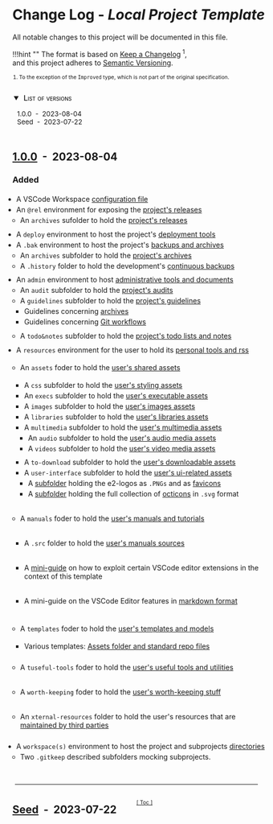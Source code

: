 <!-- markdownlint-disable MD024 MD051 -->
# Change Log - *Local Project Template*
<!--
-------------------------------------------------------------------------------------------------------------------------------------
___  HEADER     _______________________________________________________________
---------------------------------------------------------------------------------------------------------------------------->

All notable changes to this project will be documented in this file.

!!!hint ""
    The format is based on
    [Keep a Changelog](https://keepachangelog.com/en/1.0.0/)<sup>&nbsp;1</sup>,
    <br/>
    and this project adheres to [Semantic Versioning](https://semver.org/spec/v2.0.0.html).

</div>
<ol class="note">
<li> To the exception of the <span class="note"><code>Improved</code></span> type, which is not part of the original specification.</li>
</li>
</ol>

<!-- @import "[TOC]" {cmd="toc" depthFrom=2 depthTo=2 orderedList=false} -->
<details open id="toc">
<summary>
<span>List of versions<span></summary>

<!-- code_chunk_output -->

- [1.0.0 &nbsp;-&nbsp; 2023-08-04](#100httpsgithubcome2d2ipitmpl-local-project-holdercomparev000v100-nbsp-nbsp-2023-08-04)
- [Seed &nbsp;-&nbsp; 2023-07-22](#seedhttpsgithubcome2d2ipitmpl-local-project-holderreleasestagv000-nbsp-nbsp-2023-07-22)

<!-- /code_chunk_output -->

</details>

<!--
-------------------------------------------------------------------------------------------------------------------------------------
___  TEMPLATES     ____________________________________________________________
-----------------------------------------------------------------------------------------------------------------------------
Note. The "Unreleased" template is NOT preceded by a [Toc] link (due to the fact that it is the
first entry in the file ... and because its positioning would be different). Therefore, the link must
be added when the version is released (see "Compared / Tag-only Versioned Header" below).

UNRELEASED VERSION (includes the bottom separator line)
´´´´´´´´´´´´´´´´´´´´´´´´´´´´´´´´´´´´´´´´´´´´´´´´´´´´´´´´´´´´´´´´´´´´´´´´´´´´´´´´´´
## [Unreleased](https://github.com/e2d2ipi/tmpl-local-project-holder/compare/...HEAD)

### Added

- ...

### Changed

- ...

### Improved

- ...

### Deprecated

- ...

### Removed

- ...

### Fixed

- ...

### Security

- ...

-------------------------------------------------------------------------------------------------------------------------------------

COMPARED VERSIONED HEADER
´´´´´´´´´´´´´´´´´´´´´´´´´´´´´´´´´´´´´´´´´´´´´´´´´
<a class="toc" title="&uarr; Table Of Contents &uarr;" href="#toc">[&nbsp;Toc&nbsp;]</a>

## [<vers>](https://github.com/e2d2ipi/tmpl-local-project-holder/compare/<to-that>...<this>) &nbsp;-&nbsp; <yyy-mm-dd>

- - -

TAG-ONLY VERSIONED HEADER
´´´´´´´´´´´´´´´´´´´´´´´´´´´´´´´´´´´´´´´´´´´´´´´´
<a class="toc" title="&uarr; Table Of Contents &uarr;" href="#toc">[&nbsp;Toc&nbsp;]</a>

## [<vers>](https://github.com/e2d2ipi/tmpl-local-project-holder/releases/tag/<the-tag>) &nbsp;-&nbsp; <yyy-mm-dd>

<!--
-------------------------------------------------------------------------------------------------------------------------------------
___ CHANGELOG   ____________________________________________________________
-----------------------------------------------------------------------------------------------------------------------------
NEW  VERSION  CHECKLIST  (!!! Release Brsnch !!!)
´´´´´´´´´´´´´´´´´´´´´´´´´´´´´´´´´´´´´´´´´´´´´´´´´´´´´´´´´´´´´´´´´´´´´´´´
The first 3 steps below should be taken  on the `develop` branch,
BEFORE  the `telease` branch is created.

  [   ]  COPY-PASTE the desired header  in place of the "[Unreleased](...)" one

  [   ]  UPDATE the new header with the release's <version>, <tag(s)> and <date>.

  [   ]  REPLACE [Unreleased] by the last release's next version

The next steps should be done on the `develop` branch, but only
AFTER the `release` branch is created (optional, but recommended).

  [   ]  CHECK OUT the `develop` branch

  [   ]  CREATE a new [Unreleased] entry on top

The step below finalizes the release's changelog. It should be the last commit on the `release`
branch before the final merge happens.

  [   ]  MODIFY the comparison settings from `...HEAD` to `<last-vers-tag>...<new-vers-tag>`

-->

## [1.0.0](https://github.com/e2d2ipi/tmpl-local-project-holder/compare/v0.0.0...v1.0.0) &nbsp;-&nbsp; 2023-08-04

### Added

- A VSCode Workspace [configuration file](./vscode-index.code-workspace)
- An `@rel` environment for exposing the [project's releases](./@rel/.gitkeep)
  - An `archives` sufolder to hold the [project's releases](./@rel/archives/.gitkeep)
- A `deploy` environment to host the project's [deployment tools](/deploy/.gitkeep)
- A `.bak` environment to host the project's [backups and archives](/.bak/.gitkeep)
  - An `archives` subfolder to hold the [project's archives](./.bak/archives/.gitkeep)
  - A `.history` folder to hold the development's [continuous backups](./.bak/.history/.gitkeep)
- An `admin` environment to host [administrative tools and documents](./admin/.gitkeep)
  - An `audit` subfolder to hold the [project's audits](./admin/audits/.gitkeep)
  - A `guidelines` subfolder to hold the [project's guidelines](./admin/guidelines/.gitkeep)
    - Guidelines concerning [archives](./admin/guidelines/handling-archives/handling-archives.md)
    - Guidelines concerning [Git workflows](./admin/guidelines/git-branching/git-branching-model.md)
  - A `todo&notes` subfolder to hold the [project's todo lists and notes](./admin/todo&notes/.gitkeep)
- A `resources` environment for the user to hold its [personal tools and rss](./resources/.gitkeep)
  - An `assets` foder to hold the [user's shared assets](./resources/assets/.gitkeep)
    - A `css` subfolder to hold the [user's styling assets](./resources/assets/css/.gitkeep)
    - An `execs` subfolder to hold the [user's executable assets](./resources/assets/execs/.gitkeep)
    - A `images` subfolder to hold the [user's images assets](./resources/assets/images/.gitkeep)
    - A `libraries` subfolder to hold the [user's libraries assets](./resources/assets/libraries/.gitkeep)
    - A `multimedia` subfolder to hold the [user's multimedia assets](./resources/assets/multimedia/.gitkeep)
      - An `audio` subfolder to hold the [user's audio media assets](./resources/assets/multimedia/audio/.gitkeep)
      - A `videos` subfolder to hold the [user's video media assets](./resources/assets/multimedia/videos/.gitkeep)
    - A `to-download` subfolder to hold the [user's downloadable assets](./resources/assets/to-download/.gitkeep)
    - A `user-interface` subfolder to hold the [user's ui-related assets](./resources/assets/user-interface/.gitkeep)
      - A [subfolder](./resources/assets/user-interface/e2d2ipi/.gitkeep) holding the e2-logos as `.PNGs` and as [favicons](https://realfavicongenerator.net/)
      - A [subfolder](./resources/assets/user-interface/octicons/.gitkeep) holding the full collection of [octicons](https://primer.style/design/foundations/icons) in `.svg` format

  - A `manuals` foder to hold the [user's manuals and tutorials](./resources/manuals/.gitkeep)
    - A `.src` folder to hold the [user's manuals sources](./resources/manuals/.src/.gitkeep)
    - A [mini-guide](./resources/manuals/vscode-custom-features) on how to exploit certain VSCode editor extensions in the context of this template

    - A mini-guide on the VSCode Editor features in [markdown format](./resources/manuals/vscode-custom-features/vscode-custom-features.md)
  - A `templates` foder to hold the [user's templates and models](./resources/templates/.gitkeep)
    - Various templates: [Assets folder and standard repo files](./resources/templates/.gitkeep)
  - A `tuseful-tools` foder to hold the [user's useful tools and utilities](./resources/useful-tools/.gitkeep)
  - A `worth-keeping` foder to hold the [user's worth-keeping stuff](./resources/worth-keeping/.gitkeep)
  - An `xternal-resources` folder to hold the user's resources that are [maintained by third parties](./resources/xternal-resources/.gitkeep)
- A `workspace(s)` environment to host the project and subprojects [directories](./workspaces/.gitkeep)
  - Two `.gitkeep` described subfolders mocking subprojects.

-------------------------------------------------------------------------------------------------------------------------------------

<a class="toc" title="&uarr; Table Of Contents &uarr;" href="#toc">[&nbsp;Toc&nbsp;]</a>

## [Seed](https://github.com/e2d2ipi/tmpl-local-project-holder/releases/tag/v0.0.0) &nbsp;-&nbsp; 2023-07-22

<!-- markdownlint-disable MD024 MD051 -->
<!--
-------------------------------------------------------------------------------------------------------------------------------------
___  [ x ]  INSTALLATION  CHECKLIST     __________________________________________
----------------------------------------------------------------------------------------------------------------------------

[   ]  COPY / MOVE the template to `/CHANGELOG.md` (at repo's root-level)

[   ]  UPDATE the document's title (e.g. "Change Log - My Project")

[   ]  REPLACE https://github.com/e2d2ipi/tmpl-local-project-holder to the actual repository's URL.
       There are 5 instances of it:
        [   ]  3x in the TEMPLATE section
        [   ]  1x in the [0.0.0] vesion
        [   ]  1x in the [Unreleasd] vesion

[   ]  SET the [Seed] version's date to the project's start date

 [   ]  ADD the v0.0.0 tag to the commit tree

[   ]  DONE. Move this checklist at the bottom of this file (or deleting it)

-->

<style>
  .admonition {
    width: 300pt;
    font-size:95%;
    margin-left:50pt;
  }

  a.toc {
    position: relative;
    display: inline-block;
    top: 6ex;
    left: 21em;
    padding-left: 20pt;
    font-size:75%;
    font-weight:400;
  }

  hr {
    top: 2.5ex;
    width: 96%;
    left: 1%;
    position: relative;
  }

  ul {
    padding-bottom: 5pt;
  }

  ul li {
    margin-left: -12pt;
    padding-top: 3pt;
  }

  ol.note {
    font-size:75%;
    padding-left: 10pt;
    margin-bottom:20pt;
  }

  span.note {
    font-size: 110%
  }

  code.note {
    font-size: 110%
  }

  #toc {
    font-size:95%;
    margin-bottom:20pt;
    margin: 14pt 0pt 32pt 10pt
  }

  #toc summary {
    margin-left: -8pt;
    margin-bottom:2pt;
    font-weight: bold;
    font-size: 110%;
    font-variant: small-caps;
    font-weight:500
  }

  #toc span {
    margin-left: 3pt;
  }

  #toc li {
    margin-left: -3pt;
    padding-top: 0pt;
  }
</style>
